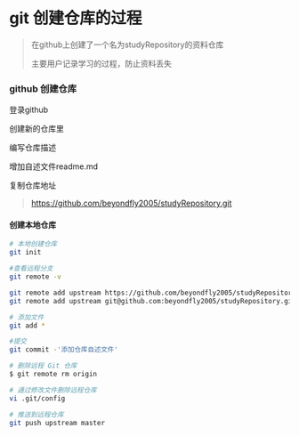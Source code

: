 # git 创建仓库的过程

> 在github上创建了一个名为studyRepository的资料仓库
>
> 主要用户记录学习的过程，防止资料丢失



###  github 创建仓库

登录github

创建新的仓库里

编写仓库描述

增加自述文件readme.md

复制仓库地址

> https://github.com/beyondfly2005/studyRepository.git



#### 创建本地仓库

```bash
# 本地创建仓库
git init

#查看远程分支
git remote -v  

git remote add upstream https://github.com/beyondfly2005/studyRepository.git
git remote add upstream git@github.com:beyondfly2005/studyRepository.git

# 添加文件
git add *

#提交
git commit -'添加仓库自述文件'

# 删除远程 Git 仓库
$ git remote rm origin

# 通过修改文件删除远程仓库
vi .git/config

# 推送到远程仓库
git push upstream master
```







 
